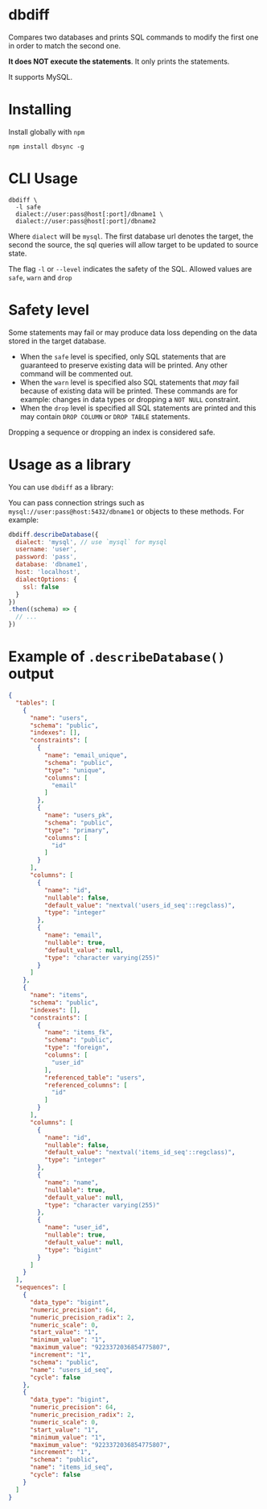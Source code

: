 # dbdiff

Compares two databases and prints SQL commands to modify the first one in order to match the second one.

**It does NOT execute the statements**. It only prints the statements.

It supports MySQL.

# Installing

Install globally with `npm`

```
npm install dbsync -g
```

# CLI Usage

```
dbdiff \
  -l safe
  dialect://user:pass@host[:port]/dbname1 \
  dialect://user:pass@host[:port]/dbname2
```

Where `dialect` will be `mysql`. The first database url denotes the target, the second the source, the sql queries will allow target to be updated to source state.

The flag `-l` or `--level` indicates the safety of the SQL. Allowed values are `safe`, `warn` and `drop`

# Safety level

Some statements may fail or may produce data loss depending on the data stored in the target database.

- When the `safe` level is specified, only SQL statements that are guaranteed to preserve existing data will be printed. Any other command will be commented out.
- When the `warn` level is specified also SQL statements that *may* fail because of existing data will be printed. These commands are for example: changes in data types or dropping a `NOT NULL` constraint.
- When the `drop` level is specified all SQL statements are printed and this may contain `DROP COLUMN` or `DROP TABLE` statements.

Dropping a sequence or dropping an index is considered safe.


# Usage as a library

You can use `dbdiff` as a library:



You can pass connection strings such as `mysql://user:pass@host:5432/dbname1` or objects to these methods. For example:

```javascript
dbdiff.describeDatabase({
  dialect: 'mysql', // use `mysql` for mysql
  username: 'user',
  password: 'pass',
  database: 'dbname1',
  host: 'localhost',
  dialectOptions: {
    ssl: false
  }
})
.then((schema) => {
  // ...
})
```

# Example of `.describeDatabase()` output

```json
{
  "tables": [
    {
      "name": "users",
      "schema": "public",
      "indexes": [],
      "constraints": [
        {
          "name": "email_unique",
          "schema": "public",
          "type": "unique",
          "columns": [
            "email"
          ]
        },
        {
          "name": "users_pk",
          "schema": "public",
          "type": "primary",
          "columns": [
            "id"
          ]
        }
      ],
      "columns": [
        {
          "name": "id",
          "nullable": false,
          "default_value": "nextval('users_id_seq'::regclass)",
          "type": "integer"
        },
        {
          "name": "email",
          "nullable": true,
          "default_value": null,
          "type": "character varying(255)"
        }
      ]
    },
    {
      "name": "items",
      "schema": "public",
      "indexes": [],
      "constraints": [
        {
          "name": "items_fk",
          "schema": "public",
          "type": "foreign",
          "columns": [
            "user_id"
          ],
          "referenced_table": "users",
          "referenced_columns": [
            "id"
          ]
        }
      ],
      "columns": [
        {
          "name": "id",
          "nullable": false,
          "default_value": "nextval('items_id_seq'::regclass)",
          "type": "integer"
        },
        {
          "name": "name",
          "nullable": true,
          "default_value": null,
          "type": "character varying(255)"
        },
        {
          "name": "user_id",
          "nullable": true,
          "default_value": null,
          "type": "bigint"
        }
      ]
    }
  ],
  "sequences": [
    {
      "data_type": "bigint",
      "numeric_precision": 64,
      "numeric_precision_radix": 2,
      "numeric_scale": 0,
      "start_value": "1",
      "minimum_value": "1",
      "maximum_value": "9223372036854775807",
      "increment": "1",
      "schema": "public",
      "name": "users_id_seq",
      "cycle": false
    },
    {
      "data_type": "bigint",
      "numeric_precision": 64,
      "numeric_precision_radix": 2,
      "numeric_scale": 0,
      "start_value": "1",
      "minimum_value": "1",
      "maximum_value": "9223372036854775807",
      "increment": "1",
      "schema": "public",
      "name": "items_id_seq",
      "cycle": false
    }
  ]
}
```

